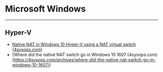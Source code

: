 # Microsoft Windows

----------

## Hyper-V ##

- [Native NAT in Windows 10 Hyper-V using a NAT virtual switch (4sysops.com)](https://4sysops.com/archives/native-nat-in-windows-10-hyper-v-using-a-nat-virtual-switch/)
- [Where did the native NAT switch go in Windows 10 1607 (4sysops.com)(https://4sysops.com/archives/where-did-the-native-nat-switch-go-in-windows-10-1607/)
